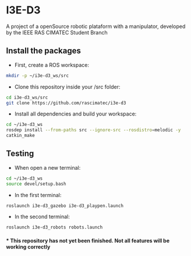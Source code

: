 # I3E-D3
A project of a openSource robotic plataform with a manipulator, developed by the IEEE RAS CIMATEC Student Branch

## Install the packages
- First, create a ROS workspace:
```bash
mkdir -p ~/i3e-d3_ws/src
```
- Clone this repository inside your /src folder:
```bash
cd i3e-d3_ws/src
git clone https://github.com/rascimatec/i3e-d3
```
- Install all dependencies and build your workspace:
```bash
cd ~/i3e-d3_ws
rosdep install --from-paths src --ignore-src --rosdistro=melodic -y
catkin_make
```

## Testing
- When open a new terminal:
```bash
cd ~/i3e-d3_ws
source devel/setup.bash
```
- In the first terminal:
```bash
roslaunch i3e-d3_gazebo i3e-d3_playpen.launch
```
- In the second terminal:
```bash
roslaunch i3e-d3_robots robots.launch
```

#### * This repository has not yet been finished. Not all features will be working correctly
